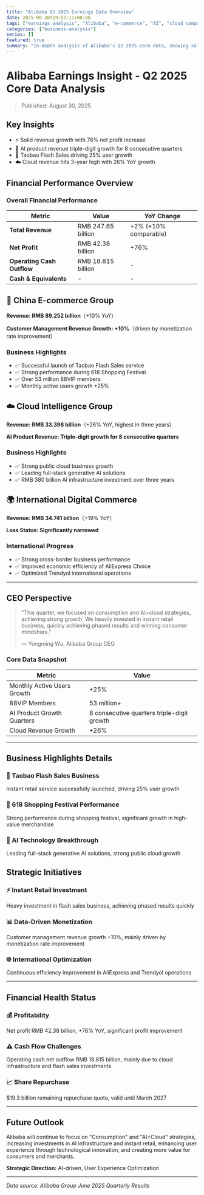 ```yaml
---
title: "Alibaba Q2 2025 Earnings Data Overview"
date: 2025-08-30T19:52:11+08:00
tags: ["earnings analysis", "Alibaba", "e-commerce", "AI", "cloud computing"]
categories: ["business-analysis"]
series: []
featured: true
summary: "In-depth analysis of Alibaba's Q2 2025 core data, showing solid revenue growth, significant AI+cloud strategy results, and 76% net profit growth"
---
```


# Alibaba Earnings Insight - Q2 2025 Core Data Analysis

> Published: August 30, 2025

## Key Insights

- ⚡ Solid revenue growth with 76% net profit increase
- 🤖 AI product revenue triple-digit growth for 8 consecutive quarters
- 🛒 Taobao Flash Sales driving 25% user growth
- ☁️ Cloud revenue hits 3-year high with 26% YoY growth

## Financial Performance Overview

### Overall Financial Performance

| Metric | Value | YoY Change |
|--------|-------|------------|
| **Total Revenue** | RMB 247.65 billion | +2% (+10% comparable) |
| **Net Profit** | RMB 42.38 billion | +76% |
| **Operating Cash Outflow** | RMB 18.815 billion | - |
| **Cash & Equivalents** | - | - |

## 🛒 China E-commerce Group

**Revenue: RMB 89.252 billion**（+10% YoY）

**Customer Management Revenue Growth: +10%**（driven by monetization rate improvement）

### Business Highlights
- ✅ Successful launch of Taobao Flash Sales service
- ✅ Strong performance during 618 Shopping Festival
- ✅ Over 53 million 88VIP members
- ✅ Monthly active users growth +25%

## ☁️ Cloud Intelligence Group

**Revenue: RMB 33.398 billion**（+26% YoY, highest in three years）

**AI Product Revenue: Triple-digit growth for 8 consecutive quarters**

### Business Highlights
- ✅ Strong public cloud business growth
- ✅ Leading full-stack generative AI solutions
- ✅ RMB 380 billion AI infrastructure investment over three years

## 🌍 International Digital Commerce

**Revenue: RMB 34.741 billion**（+19% YoY）

**Loss Status: Significantly narrowed**

### International Progress
- ✅ Strong cross-border business performance
- ✅ Improved economic efficiency of AliExpress Choice
- ✅ Optimized Trendyol international operations

---

## CEO Perspective

> "This quarter, we focused on consumption and AI+cloud strategies, achieving strong growth. We heavily invested in instant retail business, quickly achieving phased results and winning consumer mindshare."
> 
> — Yongming Wu, Alibaba Group CEO

### Core Data Snapshot

| Metric | Value |
|--------|-------|
| Monthly Active Users Growth | +25% |
| 88VIP Members | 53 million+ |
| AI Product Growth Quarters | 8 consecutive quarters triple-digit growth |
| Cloud Revenue Growth | +26% |

---

## Business Highlights Details

### 🚀 Taobao Flash Sales Business
Instant retail service successfully launched, driving 25% user growth

### 🎯 618 Shopping Festival Performance
Strong performance during shopping festival, significant growth in high-value merchandise

### 🤖 AI Technology Breakthrough
Leading full-stack generative AI solutions, strong public cloud growth

## Strategic Initiatives

### ⚡ Instant Retail Investment
Heavy investment in flash sales business, achieving phased results quickly

### 📊 Data-Driven Monetization
Customer management revenue growth +10%, mainly driven by monetization rate improvement

### 🌐 International Optimization
Continuous efficiency improvement in AliExpress and Trendyol operations

---

## Financial Health Status

### 💰 Profitability
Net profit RMB 42.38 billion, +76% YoY, significant profit improvement

### ⚠️ Cash Flow Challenges
Operating cash net outflow RMB 18.815 billion, mainly due to cloud infrastructure and flash sales investments

### 📈 Share Repurchase
$19.3 billion remaining repurchase quota, valid until March 2027

---

## Future Outlook

Alibaba will continue to focus on "Consumption" and "AI+Cloud" strategies, increasing investments in AI infrastructure and instant retail, enhancing user experience through technological innovation, and creating more value for consumers and merchants.

**Strategic Direction:** AI-driven, User Experience Optimization

---

*Data source: Alibaba Group June 2025 Quarterly Results*
